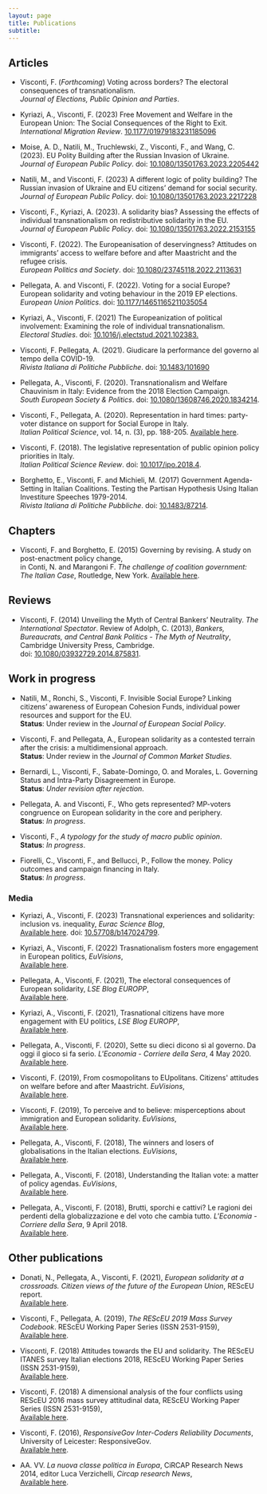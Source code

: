 ```yaml
---
layout: page
title: Publications
subtitle:
---
```



## Articles

* Visconti, F. (_Forthcoming_) Voting across borders? The electoral consequences of transnationalism.  
_Journal of Elections, Public Opinion and Parties_.

* Kyriazi, A., Visconti, F. (2023) Free Movement and Welfare in the European Union: The Social Consequences of the Right to Exit.    
_International Migration Review_. [10.1177/01979183231185096](https://doi.org/10.1177/01979183231185096)

* Moise, A. D., Natili, M., Truchlewski, Z., Visconti, F., and Wang, C. (2023). EU Polity Building after the Russian Invasion of Ukraine.  
_Journal of European Public Policy_. doi: [10.1080/13501763.2023.2205442](https://doi.org/10.1080/13501763.2023.2205442)

* Natili, M., and Visconti, F. (2023) A different logic of polity building? The Russian invasion of Ukraine and EU citizens’ demand for social security.  
_Journal of European Public Policy_. doi: [10.1080/13501763.2023.2217228](https://doi.org/10.1080/13501763.2023.2217228)   

* Visconti, F., Kyriazi, A. (2023). A solidarity bias? Assessing the effects of individual transnationalism on redistributive solidarity in the EU.  
_Journal of European Public Policy_. doi: [10.1080/13501763.2022.2153155](https://doi.org/10.1080/13501763.2022.2153155)
    
* Visconti, F. (2022). The Europeanisation of deservingness? Attitudes on immigrants’ access to welfare before and after Maastricht and the refugee crisis.  
_European Politics and Society_. doi: [10.1080/23745118.2022.2113631](https://doi.org/10.1080/23745118.2022.2113631)

* Pellegata, A. and Visconti, F. (2022). Voting for a social Europe? European solidarity and voting behaviour in the 2019 EP elections.  
_European Union Politics_. doi: [10.1177/14651165211035054](https://doi.org/10.1177/14651165211035054)
    
* Kyriazi, A., Visconti, F. (2021) The Europeanization of political involvement: Examining the role of individual transnationalism.  
_Electoral Studies_. doi: [10.1016/j.electstud.2021.102383.](https://doi.org/10.1016/j.electstud.2021.102383)
    
* Visconti, F. Pellegata, A. (2021). Giudicare la performance del governo al tempo della COVID-19.  
_Rivista Italiana di Politiche Pubbliche_. doi: [10.1483/101690](https://www.rivisteweb.it/doi/10.1483/101690)
    
* Pellegata, A., Visconti, F. (2020). Transnationalism and Welfare Chauvinism in Italy: Evidence from the 2018 Election Campaign.  
_South European Society & Politics_. doi: [10.1080/13608746.2020.1834214](https://doi.org/10.1080/13608746.2020.1834214).
    
* Visconti, F., Pellegata, A. (2020). Representation in hard times: party-voter distance on support for Social Europe in Italy.  
_Italian Political Science_, vol. 14, n. (3), pp. 188-205. [Available here](https://italianpoliticalscience.com/index.php/ips/article/view/117/89).
	
 * Visconti, F. (2018). The legislative representation of public opinion policy priorities in Italy.  
 _Italian Political Science Review_. doi: [10.1017/ipo.2018.4](https://doi.org/10.1017/ipo.2018.4).
	
* Borghetto, E., Visconti, F. and Michieli, M. (2017) Government Agenda-Setting in Italian Coalitions. Testing the Partisan Hypothesis Using Italian Investiture Speeches 1979-2014.  
_Rivista Italiana di Politiche Pubbliche_. doi: [10.1483/87214](https://doi.org/10.1483/87214).
	

## Chapters

* Visconti, F. and Borghetto, E. (2015) Governing by revising. A study on post-enactment policy change,  
in Conti, N. and Marangoni F. _The challenge of coalition government: The Italian Case_, Routledge, New York. [Available here](http://www.routledge.com/books/details/9781138815100/).


## Reviews

* Visconti, F. (2014) Unveiling the Myth of Central Bankers’ Neutrality. _The International Spectator_. Review of Adolph, C. (2013), _Bankers, Bureaucrats, and Central Bank Politics - The Myth of Neutrality_, Cambridge University Press, Cambridge.  
doi: [10.1080/03932729.2014.875831](http://dx.doi.org/10.1080/03932729.2014.875831).

## Work in progress

* Natili, M., Ronchi, S., Visconti, F. Invisible Social Europe? Linking citizens’ awareness of European Cohesion Funds, individual power resources and support for the EU.  
**Status**: Under review in the _Journal of European Social Policy_.

* Visconti, F. and Pellegata, A., European solidarity as a contested terrain after the crisis: a multidimensional approach.  
**Status**: Under review in the _Journal of Common Market Studies_.

* Bernardi, L., Visconti, F., Sabate-Domingo, O. and Morales, L. Governing Status and Intra-Party Disagreement in Europe.   
**Status**: _Under revision after rejection_.

* Pellegata, A. and Visconti, F., Who gets represented? MP-voters congruence on European solidarity in the core and periphery.  
**Status**: _In progress_.

* Visconti, F., _A typology for the study of macro public opinion_.  
**Status**: _In progress_.

* Fiorelli, C., Visconti, F., and Bellucci, P., Follow the money. Policy outcomes and campaign financing in Italy.   
**Status**: _In progress_.

### Media

* Kyriazi, A., Visconti, F. (2023) Transnational experiences and solidarity: inclusion vs. inequality, _Eurac Science Blog_,  
[Available here](https://www.eurac.edu/en/blogs/mobile-people-and-diverse-societies/transnational-experiences-and-solidarity-inclusion-vs-inequality). doi: [10.57708/b147024799](https://doi.org/10.57708/b147024799).

* Kyriazi, A., Visconti, F. (2022) Trasnationalism fosters more engagement in European politics, _EuVisions_,  
[Available here](http://www.euvisions.eu/transnationalism-fosters-more-engagement-in-european-politics/).

* Pellegata, A., Visconti, F. (2021), The electoral consequences of European solidarity, _LSE Blog EUROPP_,  
[Available here](https://blogs.lse.ac.uk/europpblog/2021/11/03/the-electoral-consequences-of-european-solidarity//).

* Kyriazi, A., Visconti, F. (2021), Trasnational citizens have more engagement with EU politics, _LSE Blog EUROPP_,  
[Available here](https://blogs.lse.ac.uk/europpblog/2021/10/20/transnational-citizens-have-more-engagement-with-eu-politics/).

* Pellegata, A., Visconti, F. (2020), Sette su dieci dicono sì al governo. Da oggi il gioco si fa serio. _L'Economia - Corriere della Sera_, 4 May 2020.  
[Available here](https://www.pressreader.com/italy/l-economia/20200504/281595242696537).

* Visconti, F. (2019), From cosmopolitans to EUpolitans. Citizens' attitudes on welfare before and after Maastricht. _EuVisions_,  
[Available here](http://www.euvisions.eu/from-cosmopolitans-to-eupolitcans-welfare-citizens-migrants-maastricht/).

* Visconti, F. (2019), To perceive and to believe: misperceptions about immigration and European solidarity. _EuVisions_,  
[Available here](http://www.euvisions.eu/misperceptions-immigration-european-solidarity/).

* Pellegata, A., Visconti, F. (2018), The winners and losers of globalisations in the Italian elections. _EuVisions_,  
[Available here](http://www.euvisions.eu/winners-globalisation-elections/).

* Pellegata, A., Visconti, F. (2018), Understanding the Italian vote: a matter of policy agendas. _EuVisions_,  
[Available here](http://www.euvisions.eu/italian-vote-policy-agenda/).

* Pellegata, A., Visconti, F. (2018), Brutti, sporchi e cattivi? Le ragioni dei perdenti della globalizzazione e del voto che cambia tutto. _L'Economia -  Corriere della Sera_, 9 April 2018.  
[Available here](http://www.centroeinaudi.it/component/jdownloads/send/5-il-centro-sui-media/1514-brutti-sporchi-e-cattivi-le-ragioni-dei-perdenti-della-globalizzazione-e-del-voto-che-cambia-tutto.html?option=com_jdownloads).


## Other publications

* Donati, N., Pellegata, A., Visconti, F. (2021), _European solidarity at a crossroads. Citizen views of the future of the European Union_, REScEU report.  
[Available here](http://www.euvisions.eu/wp-content/uploads/2021/10/mass_survey_report_2019-1.pdf).

* Visconti, F., Pellegata, A. (2019), _The REScEU 2019 Mass Survey Codebook_. REScEU Working Paper Series (ISSN 2531-9159),  
[Available here](https://resceu.eu/publications/working-papers/the-resceu-2019-mass-survey-codebook.html).

* Visconti, F. (2018) Attitudes towards the EU and solidarity. The REScEU ITANES survey Italian elections 2018, REScEU Working Paper Series (ISSN 2531-9159),   
[Available here](https://resceu.eu/publications/working-papers/wp-10-2018-attitudes-towards-eu-and-solidarity-resceu-working-paper-series.html).

* Visconti, F. (2018) A dimensional analysis of the four conflicts using REScEU 2016 mass survey attitudinal data, REScEU Working Paper Series (ISSN 2531-9159),  
[Available here](https://resceu.eu/publications/working-papers/wp-05-2018-a-dimensional-analysis-of-the-four-conflicts-using-receu-2016-mass-survey-attitudinal-data.html).

* Visconti, F. (2016), _ResponsiveGov Inter-Coders Reliability Documents_, University of Leicester: ResponsiveGov.  
[Available here](https://www.sciencespo.fr/centre-etudes-europeennes/en/responsivegov-eu/data/).

* AA. VV. _La nuova classe politica in Europa_, CiRCAP Research News 2014, editor Luca Verzichelli, _Circap research News_,  
[Available here](https://www.circap.unisi.it/wp-content/uploads/sites/67/2022/07/circap_research_news_150914_web.pdf).


